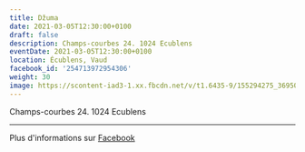 ```yaml
---
title: Džuma
date: 2021-03-05T12:30:00+0100
draft: false
description: Champs-courbes 24. 1024 Ecublens
eventDate: 2021-03-05T12:30:00+0100
location: Écublens, Vaud
facebook_id: '254713972954306'
weight: 30
image: https://scontent-iad3-1.xx.fbcdn.net/v/t1.6435-9/155294275_3695079563921169_4909597834044538694_n.jpg?_nc_cat=101&ccb=1-7&_nc_sid=9e60e4&_nc_ohc=FmqaEby-u4MQ7kNvwFhZKGK&_nc_oc=AdniF5GUuW09KezNMbRMCmyjeRqHJ548Kd59Yg2t8EAutnRH4HogfN5PsyAea0q5uao&_nc_zt=23&_nc_ht=scontent-iad3-1.xx&edm=ABTKTjYEAAAA&_nc_gid=XVr40dKFFstXdtiXQNacIg&oh=00_AfXHfV7mOzviB-FamXv6-C6ocWIzk1ZhOOX-zdGFQqdOnA&oe=68C2235B
---
```


Champs-courbes 24. 1024 Ecublens

---

Plus d'informations sur [Facebook](https://facebook.com/events/254713972954306)